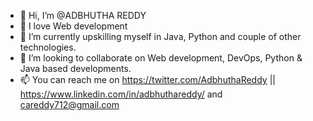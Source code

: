 - 👋 Hi, I’m @ADBHUTHA REDDY
- 👀 I love Web development
- 🌱 I’m currently upskilling myself in Java, Python and couple of other technologies.
- 💞️ I’m looking to collaborate on Web development, DevOps, Python & Java based developments. 
- 📫 You can reach me on https://twitter.com/AdbhuthaReddy || https://www.linkedin.com/in/adbhuthareddy/ and careddy712@gmail.com 

<!---
ADBHUTH/ADBHUTH is a ✨ special ✨ repository because its `README.md` (this file) appears on your GitHub profile.
You can click the Preview link to take a look at your changes.
--->
